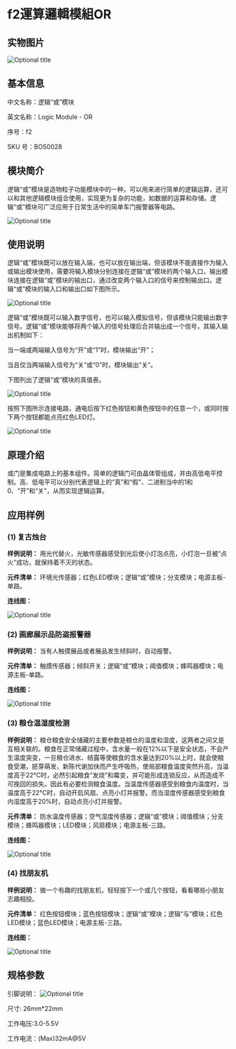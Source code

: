 # f2運算邏輯模組OR

## 实物图片

![Optional title](../.gitbook/assets/boson-luo-ji-huo-mo-kuai-shi-wu-tu.png)

## 基本信息

中文名称：逻辑“或”模块

英文名称：Logic Module - OR

序号：f2

SKU 号：BOS0028

## 模块简介

逻辑“或”模块是造物粒子功能模块中的一种，可以用来进行简单的逻辑运算，还可以和其他逻辑模块组合使用，实现更为复杂的功能，如数据的运算和存储。逻辑“或”模块可广泛应用于日常生活中的简单车门报警器等电路。

![Optional title](../.gitbook/assets/boson-luo-ji-huo-mo-kuai-shi-li.png)

## 使用说明

逻辑“或”模块既可以放在输入端，也可以放在输出端，但该模块不能直接作为输入或输出模块使用，需要将输入模块分别连接在逻辑“或”模块的两个输入口，输出模块连接在逻辑“或”模块的输出口，通过改变两个输入口的信号来控制输出口。逻辑“或”模块的输入口和输出口如下图所示。

![Optional title](../.gitbook/assets/boson-luo-ji-huo-mo-kuai-shi-yong-shuo-ming-1.png)

逻辑“或”模块既可以输入数字信号，也可以输入模拟信号，但该模块只能输出数字信号。逻辑“或”模块能够将两个输入的信号处理后合并输出成一个信号，其输入输出机制如下：

当一端或两端输入信号为“开”或“1”时，模块输出“开”；

当且仅当两端输入信号为“关”或“0”时，模块输出“关”。

下图列出了逻辑“或”模块的真值表。

![Optional title](../.gitbook/assets/boson-luo-ji-huo-mo-kuai-shi-yong-shuo-ming-2.png)

按照下图所示连接电路，通电后按下红色按钮和黄色按钮中的任意一个，或同时按下两个按钮都能点亮红色LED灯。

![Optional title](../.gitbook/assets/boson-luo-ji-huo-mo-kuai-shi-yong-shuo-ming-3.png)

## 原理介绍

或门是集成电路上的基本组件。简单的逻辑门可由晶体管组成，并由高低电平控制。高、低电平可以分别代表逻辑上的“真”和“假”、二进制当中的1和0、“开”和“关”，从而实现逻辑运算。

## 应用样例

### **\(1\) 复古烛台**

**样例说明：** 用光代替火，光敏传感器感受到光后使小灯泡点亮，小灯泡一旦被“点火”成功，就保持着不灭的状态。

**元件清单：** 环境光传感器；红色LED模块；逻辑“或”模块；分支模块；电源主板-单路。

**连线图：**

![Optional title](../.gitbook/assets/boson-luo-ji-huo-mo-kuai-fu-gu-zhu-tai-lian-xian-tu.png)

### **\(2\) 画廊展示品防盗报警器**

**样例说明：** 当有人触摸展品或者展品发生倾斜时，自动报警。

**元件清单：** 触摸传感器；倾斜开关；逻辑“或”模块；阈值模块；蜂鸣器模块；电源主板-单路。

**连线图：**

![Optional title](../.gitbook/assets/boson-luo-ji-huo-mo-kuai-hua-lang-zhan-shi-pin-fang-dao-bao-jing-qi-lian-xian-tu.png)

### **\(3\) 粮仓温湿度检测**

**样例说明：** 粮仓粮食安全储藏的主要参数是粮仓的温度和湿度，这两者之间又是互相关联的。粮食在正常储藏过程中，含水量一般在12%以下是安全状态，不会产生温度突变，一旦粮仓进水、结露等使粮食的含水量达到20%以上时，就会使粮食受潮，胚芽萌发，新陈代谢加快而产生呼吸热，使局部粮食温度突然升高，当温度高于22°C时，必然引起粮食“发烧”和霉变，并可能形成连锁反应，从而造成不可挽回的损失。因此有必要检测粮食温度。当温度传感器感受到粮食内温度时，当温度高于22°C时，自动开启风扇、点亮小灯并报警。而当湿度传感器感受到粮食内湿度高于20%时，自动点亮小灯并报警。

**元件清单：** 防水温度传感器；空气湿度传感器；逻辑“或”模块；阈值模块；分支模块；蜂鸣器模块；LED模块；风扇模块；电源主板-三路。

**连线图：**

![Optional title](../.gitbook/assets/boson-luo-ji-huo-mo-kuai-liang-cang-wen-shi-du-jian-ce-lian-xian-tu.png)

### **\(4\) 找朋友机**

**样例说明：** 做一个有趣的找朋友机，轻轻按下一个或几个按钮，看看哪些小朋友志趣相投。

**元件清单：** 红色按钮模块；蓝色按钮模块；逻辑“或”模块；逻辑“与”模块；红色LED模块；蓝色LED模块；电源主板-三路。

**连线图：**

![Optional title](../.gitbook/assets/boson-luo-ji-huo-mo-kuai-zhao-peng-you-ji-lian-xian-tu.png)

## 规格参数

引脚说明： ![Optional title](../.gitbook/assets/boson-luo-ji-huo-mo-kuai-yin-jiao-shuo-ming.png)

尺寸: 26mm\*22mm

工作电压:3.0-5.5V

工作电流：\(Max\)32mA@5V

